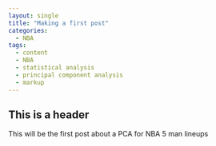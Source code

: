 ```yaml
---
layout: single
title: "Making a first post"
categories:
  - NBA
tags:
  - content
  - NBA
  - statistical analysis
  - principal component analysis
  - markup
---
```


## This is a header
This will be the first post about a PCA for NBA 5 man lineups